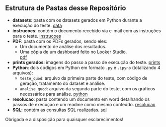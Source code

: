 ## Estrutura de Pastas desse Repositório

- **datasets**: pasta com os datasets gerados em Python durante a execução do teste. [data](../Teste_Analytics_BrunaCisotto/datasets/)
- **instrucoes**: contém o documento recebido via e-mail com as instruções para o teste. [instrucoes](../Teste_Analytics_BrunaCisotto/instrucoes/)
- **PDF**: pasta com os PDFs gerados, sendo eles: 
  - Um documento de análise dos resultados.
  - Uma cópia de um dashboard feito no Looker Studio.  
  [pdf](../Teste_Analytics_BrunaCisotto/PDF/)
- **prints gerados**: imagens do passo a passo de execução do teste. [prints](../Teste_Analytics_BrunaCisotto/prints%20gerados/) 
- **Python**: dois códigos em Python em formato `.py` e `.ipynb` (totalizando 4 arquivos): 
  - `teste_quod`: arquivo da primeira parte do teste, com código de geração, tratamento do dataset e análise.
  - `analise_quod`: arquivo da segunda parte do teste, com os gráficos necessários para análise. 
  [python](../Teste_Analytics_BrunaCisotto/Python/)
- **resolucao**: pasta contendo um documento em word detalhando os passos de execuçao e um readme como mesmo conteúdo.
[resolucao](../Teste_Analytics_BrunaCisotto/resolucao/) 
- **SQL**: contém as consultas SQL realizadas.
[sql](../Teste_Analytics_BrunaCisotto/SQL/)

Obrigada e a disposição para quaisquer esclarecimentos!
